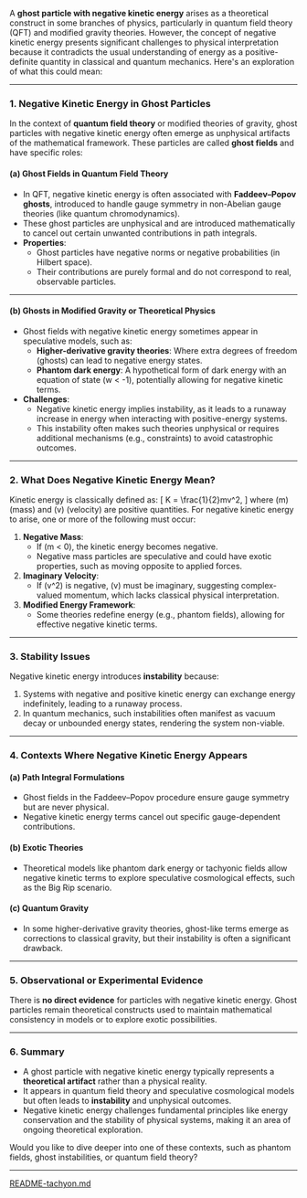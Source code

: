 A **ghost particle with negative kinetic energy** arises as a theoretical construct in some branches of physics, particularly in quantum field theory (QFT) and modified gravity theories. However, the concept of negative kinetic energy presents significant challenges to physical interpretation because it contradicts the usual understanding of energy as a positive-definite quantity in classical and quantum mechanics. Here's an exploration of what this could mean:

---

### **1. Negative Kinetic Energy in Ghost Particles**
In the context of **quantum field theory** or modified theories of gravity, ghost particles with negative kinetic energy often emerge as unphysical artifacts of the mathematical framework. These particles are called **ghost fields** and have specific roles:

#### **(a) Ghost Fields in Quantum Field Theory**
- In QFT, negative kinetic energy is often associated with **Faddeev–Popov ghosts**, introduced to handle gauge symmetry in non-Abelian gauge theories (like quantum chromodynamics).
- These ghost particles are unphysical and are introduced mathematically to cancel out certain unwanted contributions in path integrals.
- **Properties**:
  - Ghost particles have negative norms or negative probabilities (in Hilbert space).
  - Their contributions are purely formal and do not correspond to real, observable particles.

---

#### **(b) Ghosts in Modified Gravity or Theoretical Physics**
- Ghost fields with negative kinetic energy sometimes appear in speculative models, such as:
  - **Higher-derivative gravity theories**: Where extra degrees of freedom (ghosts) can lead to negative energy states.
  - **Phantom dark energy**: A hypothetical form of dark energy with an equation of state \(w < -1\), potentially allowing for negative kinetic terms.
- **Challenges**:
  - Negative kinetic energy implies instability, as it leads to a runaway increase in energy when interacting with positive-energy systems.
  - This instability often makes such theories unphysical or requires additional mechanisms (e.g., constraints) to avoid catastrophic outcomes.

---

### **2. What Does Negative Kinetic Energy Mean?**
Kinetic energy is classically defined as:
\[
K = \frac{1}{2}mv^2,
\]
where \(m\) (mass) and \(v\) (velocity) are positive quantities. For negative kinetic energy to arise, one or more of the following must occur:
1. **Negative Mass**:
   - If \(m < 0\), the kinetic energy becomes negative.
   - Negative mass particles are speculative and could have exotic properties, such as moving opposite to applied forces.
2. **Imaginary Velocity**:
   - If \(v^2\) is negative, \(v\) must be imaginary, suggesting complex-valued momentum, which lacks classical physical interpretation.
3. **Modified Energy Framework**:
   - Some theories redefine energy (e.g., phantom fields), allowing for effective negative kinetic terms.

---

### **3. Stability Issues**
Negative kinetic energy introduces **instability** because:
1. Systems with negative and positive kinetic energy can exchange energy indefinitely, leading to a runaway process.
2. In quantum mechanics, such instabilities often manifest as vacuum decay or unbounded energy states, rendering the system non-viable.

---

### **4. Contexts Where Negative Kinetic Energy Appears**
#### **(a) Path Integral Formulations**
- Ghost fields in the Faddeev–Popov procedure ensure gauge symmetry but are never physical.
- Negative kinetic energy terms cancel out specific gauge-dependent contributions.

#### **(b) Exotic Theories**
- Theoretical models like phantom dark energy or tachyonic fields allow negative kinetic terms to explore speculative cosmological effects, such as the Big Rip scenario.

#### **(c) Quantum Gravity**
- In some higher-derivative gravity theories, ghost-like terms emerge as corrections to classical gravity, but their instability is often a significant drawback.

---

### **5. Observational or Experimental Evidence**
There is **no direct evidence** for particles with negative kinetic energy. Ghost particles remain theoretical constructs used to maintain mathematical consistency in models or to explore exotic possibilities.

---

### **6. Summary**
- A ghost particle with negative kinetic energy typically represents a **theoretical artifact** rather than a physical reality.
- It appears in quantum field theory and speculative cosmological models but often leads to **instability** and unphysical outcomes.
- Negative kinetic energy challenges fundamental principles like energy conservation and the stability of physical systems, making it an area of ongoing theoretical exploration.

Would you like to dive deeper into one of these contexts, such as phantom fields, ghost instabilities, or quantum field theory?


---

[README-tachyon.md](https://t2m.io/KiP9zw7)
